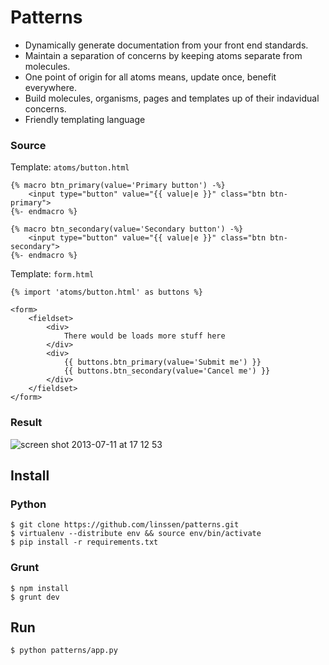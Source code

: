 Patterns
==============================================================================

- Dynamically generate documentation from your front end standards.
- Maintain a separation of concerns by keeping atoms separate from molecules.
- One point of origin for all atoms means, update once, benefit everywhere.
- Build molecules, organisms, pages and templates up of their indavidual
  concerns.
- Friendly templating language

### Source

Template: `atoms/button.html`

    {% macro btn_primary(value='Primary button') -%}
        <input type="button" value="{{ value|e }}" class="btn btn-primary">
    {%- endmacro %}

    {% macro btn_secondary(value='Secondary button') -%}
        <input type="button" value="{{ value|e }}" class="btn btn-secondary">
    {%- endmacro %}

Template: `form.html`

    {% import 'atoms/button.html' as buttons %}

    <form>
        <fieldset>
            <div>
                There would be loads more stuff here
            </div>
            <div>
                {{ buttons.btn_primary(value='Submit me') }}
                {{ buttons.btn_secondary(value='Cancel me') }}
            </div>
        </fieldset>
    </form>

### Result

![screen shot 2013-07-11 at 17 12 53](https://f.cloud.github.com/assets/67624/782965/da0f2722-ea44-11e2-9536-8d45949d9a51.png)


Install
------------------------------------------------------------------------------

### Python

    $ git clone https://github.com/linssen/patterns.git
    $ virtualenv --distribute env && source env/bin/activate
    $ pip install -r requirements.txt

### Grunt

    $ npm install
    $ grunt dev

Run
------------------------------------------------------------------------------

    $ python patterns/app.py
